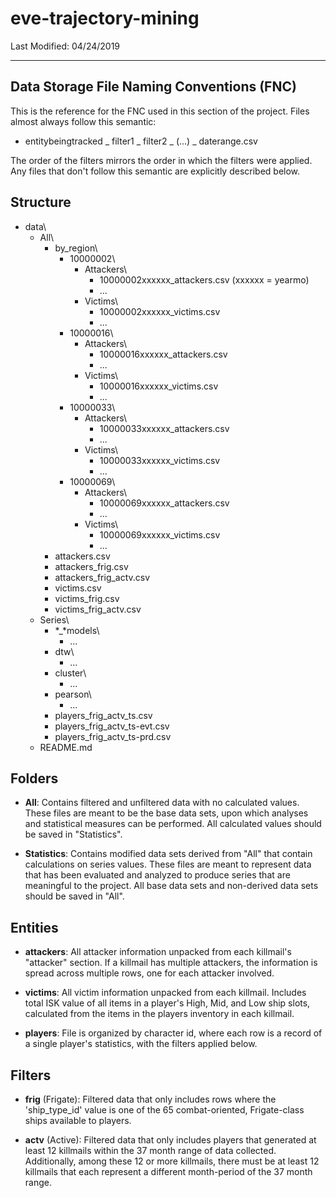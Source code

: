 # eve-trajectory-mining #

Last Modified: 04/24/2019

-----

## Data Storage File Naming Conventions (FNC)

This is the reference for the FNC used in this section of the project. Files 
almost always follow this semantic:

- entitybeingtracked _ filter1 _ filter2 _ (...) _ daterange.csv

The order of the filters mirrors the order in which the filters were applied. 
Any files that don't follow this semantic are explicitly described below.

## Structure

- data\  
  - All\  
    - by_region\  
      - 10000002\  
        - Attackers\  
          - 10000002xxxxxx_attackers.csv (xxxxxx = yearmo)  
          - ...  
        - Victims\  
          - 10000002xxxxxx_victims.csv  
          - ...  
      - 10000016\  
        - Attackers\  
          - 10000016xxxxxx_attackers.csv  
          - ...  
        - Victims\  
          - 10000016xxxxxx_victims.csv  
          - ...  
      - 10000033\  
        - Attackers\  
          - 10000033xxxxxx_attackers.csv  
          - ...  
        - Victims\  
          - 10000033xxxxxx_victims.csv  
          - ...  
      - 10000069\  
        - Attackers\  
          - 10000069xxxxxx_attackers.csv  
          - ...  
        - Victims\  
          - 10000069xxxxxx_victims.csv  
          - ...
    - attackers.csv  
    - attackers_frig.csv  
    - attackers_frig_actv.csv  
    - victims.csv  
    - victims_frig.csv  
    - victims_frig_actv.csv  
  - Series\
    - *_*models\
      - ...
    - dtw\
      - ...
    - cluster\
      - ...
    - pearson\
      - ...
    - players_frig_actv_ts.csv
    - players_frig_actv_ts-evt.csv
    - players_frig_actv_ts-prd.csv
  - README.md  

## Folders

- **All**: Contains filtered and unfiltered data with no calculated values.
  These files are meant to be the base data sets, upon which analyses and
  statistical measures can be performed. All calculated values should be saved
  in "Statistics\".
  
- **Statistics**: Contains modified data sets derived from "All\" that contain
  calculations on series values. These files are meant to represent data that
  has been evaluated and analyzed to produce series that are meaningful to the
  project. All base data sets and non-derived data sets should be saved in 
  "All\".

## Entities

- **attackers**: All attacker information unpacked from each killmail's 
  "attacker" section. If a killmail has multiple attackers, the information is 
  spread across multiple rows, one for each attacker involved.

- **victims**: All victim information unpacked from each killmail. Includes
  total ISK value of all items in a player's High, Mid, and Low ship slots, 
  calculated from the items in the players inventory in each killmail.
  
- **players**: File is organized by character id, where each row is a record 
  of a single player's statistics, with the filters applied below.
  
## Filters

- **frig** (Frigate): Filtered data that only includes rows where the 
  'ship_type_id' value is one of the 65 combat-oriented, Frigate-class ships 
  available to players.

- **actv** (Active): Filtered data that only includes players that generated at
  least 12 killmails within the 37 month range of data collected. Additionally,
  among these 12 or more killmails, there must be at least 12 killmails that
  each represent a different month-period of the 37 month range.
